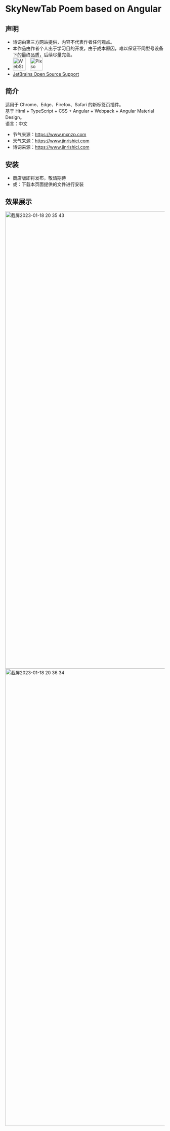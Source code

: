 # SkyNewTab Poem based on Angular
## 声明
* 诗词由第三方网站提供，内容不代表作者任何观点。  
* 本作品由作者个人出于学习目的开发，由于成本原因，难以保证不同型号设备下的最终品质，后续尽量完善。
* <img height="40" src="https://resources.jetbrains.com/storage/products/company/brand/logos/WebStorm_icon.png" alt="WebStorm logo.">&emsp;<img height="40" src="https://pixso.cn/user/login/assets/pixso-logo.2c54243d.svg" alt="Pixso logo."></center>
* [JetBrains Open Source Support](https://jb.gg/OpenSourceSupport "跳转至 JetBrains Open Source Support")

## 简介
适用于 Chrome、Edge、Firefox、Safari 的新标签页插件。  
基于 Html + TypeScript + CSS + Angular + Webpack + Angular Material Design。  
语言：中文  
* 节气来源：https://www.mxnzp.com 
* 天气来源：https://www.jinrishici.com  
* 诗词来源：https://www.jinrishici.com   

## 安装
* 商店版即将发布，敬请期待
* 或：下载本页面提供的文件进行安装

## 效果展示
<img width="1440" alt="截屏2023-01-18 20 35 43" src="https://user-images.githubusercontent.com/28004442/213172914-fc65e431-a56c-48f2-a32c-aee332f69e9e.png">

<img width="1440" alt="截屏2023-01-18 20 36 34" src="https://user-images.githubusercontent.com/28004442/213173092-b2c87eeb-8607-4f23-ad1e-3f311bf67f27.png">

